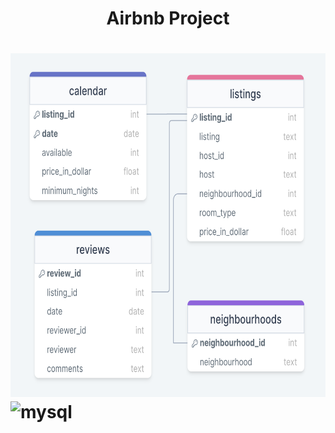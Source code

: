 <h1 align= "center">Airbnb Project<h1>
<img src="./Airbnb_sydney_data_tables.png" alt="Airbnb_sydney_data_tables" alt="Airbnb_sydney_data_tables" width="550" height="550"/>
<img src="https://cdn.jsdelivr.net/gh/devicons/devicon/icons/mysql/mysql-plain-wordmark.svg" alt="mysql" width="40" height="40"/>